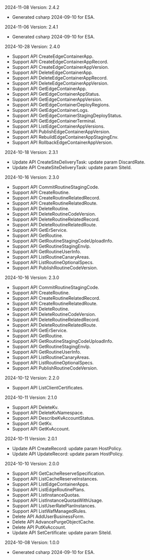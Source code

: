 2024-11-08 Version: 2.4.2
- Generated csharp 2024-09-10 for ESA.

2024-11-06 Version: 2.4.1
- Generated csharp 2024-09-10 for ESA.

2024-10-28 Version: 2.4.0
- Support API CreateEdgeContainerApp.
- Support API CreateEdgeContainerAppRecord.
- Support API CreateEdgeContainerAppVersion.
- Support API DeleteEdgeContainerApp.
- Support API DeleteEdgeContainerAppRecord.
- Support API DeleteEdgeContainerAppVersion.
- Support API GetEdgeContainerApp.
- Support API GetEdgeContainerAppStatus.
- Support API GetEdgeContainerAppVersion.
- Support API GetEdgeContainerDeployRegions.
- Support API GetEdgeContainerLogs.
- Support API GetEdgeContainerStagingDeployStatus.
- Support API GetEdgeContainerTerminal.
- Support API ListEdgeContainerAppVersions.
- Support API PublishEdgeContainerAppVersion.
- Support API RebuildEdgeContainerAppStagingEnv.
- Support API RollbackEdgeContainerAppVersion.


2024-10-18 Version: 2.3.1
- Update API CreateSiteDeliveryTask: update param DiscardRate.
- Update API CreateSiteDeliveryTask: update param SiteId.


2024-10-16 Version: 2.3.0
- Support API CommitRoutineStagingCode.
- Support API CreateRoutine.
- Support API CreateRoutineRelatedRecord.
- Support API CreateRoutineRelatedRoute.
- Support API DeleteRoutine.
- Support API DeleteRoutineCodeVersion.
- Support API DeleteRoutineRelatedRecord.
- Support API DeleteRoutineRelatedRoute.
- Support API GetErService.
- Support API GetRoutine.
- Support API GetRoutineStagingCodeUploadInfo.
- Support API GetRoutineStagingEnvIp.
- Support API GetRoutineUserInfo.
- Support API ListRoutineCanaryAreas.
- Support API ListRoutineOptionalSpecs.
- Support API PublishRoutineCodeVersion.


2024-10-16 Version: 2.3.0
- Support API CommitRoutineStagingCode.
- Support API CreateRoutine.
- Support API CreateRoutineRelatedRecord.
- Support API CreateRoutineRelatedRoute.
- Support API DeleteRoutine.
- Support API DeleteRoutineCodeVersion.
- Support API DeleteRoutineRelatedRecord.
- Support API DeleteRoutineRelatedRoute.
- Support API GetErService.
- Support API GetRoutine.
- Support API GetRoutineStagingCodeUploadInfo.
- Support API GetRoutineStagingEnvIp.
- Support API GetRoutineUserInfo.
- Support API ListRoutineCanaryAreas.
- Support API ListRoutineOptionalSpecs.
- Support API PublishRoutineCodeVersion.


2024-10-12 Version: 2.2.0
- Support API ListClientCertificates.


2024-10-11 Version: 2.1.0
- Support API DeleteKv.
- Support API DeleteKvNamespace.
- Support API DescribeKvAccountStatus.
- Support API GetKv.
- Support API GetKvAccount.


2024-10-11 Version: 2.0.1
- Update API CreateRecord: update param HostPolicy.
- Update API UpdateRecord: update param HostPolicy.


2024-10-10 Version: 2.0.0
- Support API GetCacheReserveSpecification.
- Support API ListCacheReserveInstances.
- Support API ListEdgeContainerApps.
- Support API ListEdgeRoutinePlans.
- Support API ListInstanceQuotas.
- Support API ListInstanceQuotasWithUsage.
- Support API ListUserRatePlanInstances.
- Support API ListWafManagedRules.
- Delete API AddUserBusinessForm.
- Delete API AdvancePurgeObjectCache.
- Delete API PutKvAccount.
- Update API SetCertificate: update param SiteId.


2024-10-08 Version: 1.0.0
- Generated csharp 2024-09-10 for ESA.

